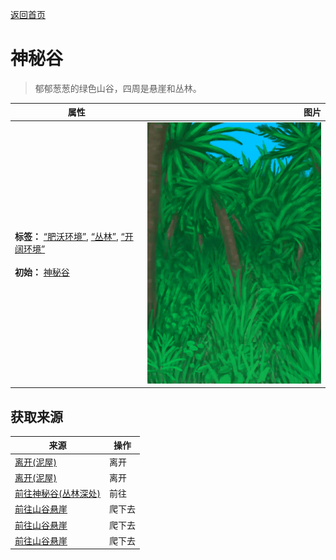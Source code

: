 [返回首页](index.md)  
# 神秘谷  
> 郁郁葱葱的绿色山谷，四周是悬崖和丛林。  
  
  属性  |   图片   
 ----  |  ----:   
 **标签：**	[“肥沃环境”](tag_EnvFertile.md), [“丛林”](tag_Jungle.md), [“开阔环境”](tag_EnvOpen.md)<br><br>**初始：**	[神秘谷](SecretValley.md)  |  ![](Sprite/Jungle.png)   
  
## 获取来源  
来源  |  操作  
----  |  ----  
[离开(泥屋)](MudHutExitRuins.md)  |  离开  
[离开(泥屋)](MudHutExitRuins.md)  |  离开  
[前往神秘谷(丛林深处)](Path_DeepJungleToValley.md)  |  前往  
[前往山谷悬崖](Path_JungleHighlandsToValley.md)  |  爬下去  
[前往山谷悬崖](Path_JungleHighlandsToValley.md)  |  爬下去  
[前往山谷悬崖](Path_JungleHighlandsToValley.md)  |  爬下去  
